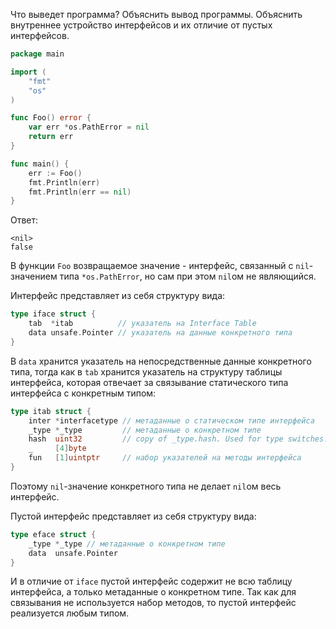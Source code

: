Что выведет программа? Объяснить вывод программы. Объяснить внутреннее устройство интерфейсов и их отличие от пустых интерфейсов.

```go
package main

import (
	"fmt"
	"os"
)

func Foo() error {
	var err *os.PathError = nil
	return err
}

func main() {
	err := Foo()
	fmt.Println(err)
	fmt.Println(err == nil)
}
```

Ответ:
```
<nil>
false
```
В функции `Foo` возвращаемое значение - интерфейс, связанный с `nil`-значением типа `*os.PathError`, но сам при этом `nil`ом не являющийся.

Интерфейс представляет из себя структуру вида:
```go
type iface struct {
	tab  *itab          // указатель на Interface Table
	data unsafe.Pointer	// указатель на данные конкретного типа
}
```
В `data` хранится указатель на непосредственные данные конкретного типа, тогда как в `tab` хранится указатель на структуру таблицы интерфейса, которая отвечает за связывание статического типа интерфейса с конкретным типом:
```go
type itab struct {
	inter *interfacetype // метаданные о статическом типе интерфейса
	_type *_type 	     // метаданные о конкретном типе
	hash  uint32	     // copy of _type.hash. Used for type switches.
	_     [4]byte 	
	fun   [1]uintptr     // набор указателей на методы интерфейса
}
```
Поэтому `nil`-значение конкретного типа не делает `nil`ом весь интерфейс.

Пустой интерфейс представляет из себя структуру вида:
```go
type eface struct {
	_type *_type // метаданные о конкретном типе
	data  unsafe.Pointer
}
```
И в отличие от `iface` пустой интерфейс содержит не всю таблицу интерфейса, а только метаданные о конкретном типе. Так как для связывания не используется набор методов, то пустой интерфейс реализуется любым типом. 